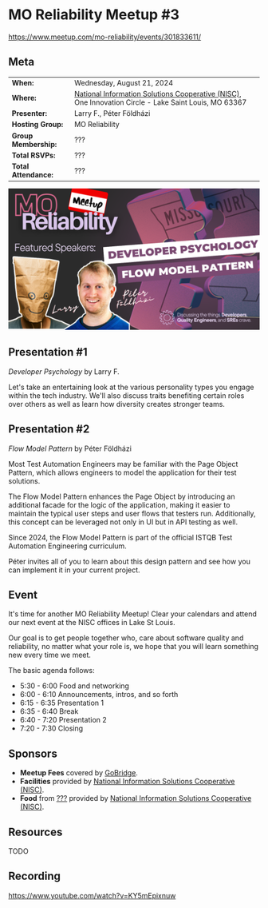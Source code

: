 # MO Reliability Meetup #3
https://www.meetup.com/mo-reliability/events/301833611/

## Meta 
| | |
| --- | --- |
| **When:** | Wednesday, August 21, 2024 |
| **Where:** | [National Information Solutions Cooperative (NISC)](https://nisc.coop/), One Innovation Circle - Lake Saint Louis, MO 63367 |
| **Presenter:** | Larry F., Péter Földházi |
| **Hosting Group:** | MO Reliability |
| **Group Membership:** | ??? |
| **Total RSVPs:** | ??? |
| **Total Attendance:** | ??? |

![](images/mo-reliability-3.png)

## Presentation #1
_Developer Psychology_ by Larry F.

Let's take an entertaining look at the various personality types you engage within the tech industry. We'll also discuss traits benefiting certain roles over others as well as learn how diversity creates stronger teams.

## Presentation #2
_Flow Model Pattern_ by Péter Földházi

Most Test Automation Engineers may be familiar with the Page Object Pattern, which allows engineers to model the application for their test solutions.

The Flow Model Pattern enhances the Page Object by introducing an additional facade for the logic of the application, making it easier to maintain the typical user steps and user flows that testers run. Additionally, this concept can be leveraged not only in UI but in API testing as well.

Since 2024, the Flow Model Pattern is part of the official ISTQB Test Automation Engineering curriculum.

Péter invites all of you to learn about this design pattern and see how you can implement it in your current project.

## Event
It's time for another MO Reliability Meetup! Clear your calendars and attend our next event at the NISC offices in Lake St Louis.

Our goal is to get people together who, care about software quality and reliability, no matter what your role is, we hope that you will learn something new every time we meet.

The basic agenda follows:
* 5:30 - 6:00 Food and networking
* 6:00 - 6:10 Announcements, intros, and so forth
* 6:15 - 6:35 Presentation 1
* 6:35 - 6:40 Break
* 6:40 - 7:20 Presentation 2
* 7:20 - 7:30 Closing

## Sponsors
* **Meetup Fees** covered by [GoBridge](https://github.com/gobridge/).
* **Facilities** provided by [National Information Solutions Cooperative (NISC)](https://nisc.coop/).
* **Food** from [???]() provided by [National Information Solutions Cooperative (NISC)](https://nisc.coop/).

## Resources
TODO

## Recording
https://www.youtube.com/watch?v=KY5mEpixnuw
